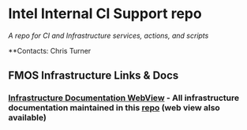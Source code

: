 # Intel Internal CI Support repo
*A repo for CI and Infrastructure services, actions, and scripts*

**Contacts: Chris Turner

## FMOS Infrastructure Links & Docs

### [Infrastructure Documentation WebView](https://intel-innersource.github.io/os.rtos.zephyr.devops.documentation) - All infrastructure documentation maintained in this [repo](https://github.com/intel-innersource/os.rtos.zephyr.devops.documentation) (web view also available)
